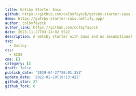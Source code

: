 ```yaml
---
title: Gatsby Starter Sass
github: https://github.com/colbyfayock/gatsby-starter-sass
demo: https://gatsby-starter-sass.netlify.app/
author: colbyfayock
author_link: https://github.com/colbyfayock
date: 2023-11-27T03:24:02.552Z
description: A Gatsby starter with Sass and no assumptions!
ssg:
  - Gatsby
css:
  - SCSS
cms: []
category: []
draft: false
publish_date: '2019-04-27T20:01:35Z'
update_date: '2022-02-10T19:13:42Z'
github_star: 27
github_fork: 6
---
```

